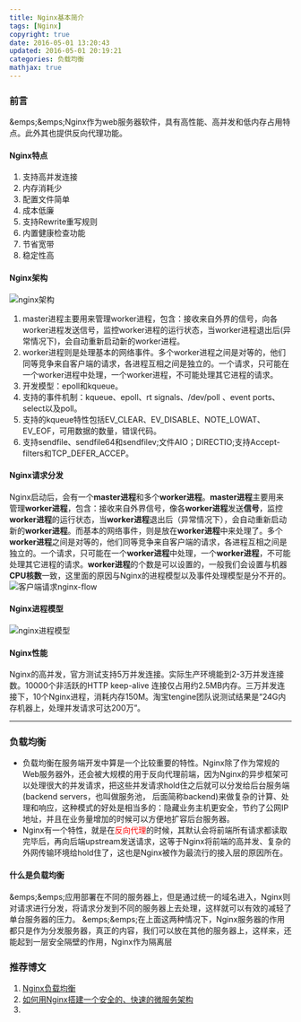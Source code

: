 ```yaml
---
title: Nginx基本简介
tags: [Nginx]
copyright: true
date: 2016-05-01 13:20:43
updated: 2016-05-01 20:19:21
categories: 负载均衡
mathjax: true 
---
```


### 前言
&emps;&emps;Nginx作为web服务器软件，具有高性能、高并发和低内存占用特点。此外其也提供反向代理功能。
#### Nginx特点
1. 支持高并发连接
2. 内存消耗少
3. 配置文件简单
4. 成本低廉
5. 支持Rewrite重写规则
6. 内置健康检查功能
7. 节省宽带
8. 稳定性高

#### Nginx架构
![nginx架构](http://p5vswdxl9.bkt.clouddn.com/nginx%E6%9E%B6%E6%9E%84%E5%9B%BE.jpg)
1. master进程主要用来管理worker进程，包含：接收来自外界的信号，向各worker进程发送信号，监控worker进程的运行状态，当worker进程退出后(异常情况下)，会自动重新启动新的worker进程。
2. worker进程则是处理基本的网络事件。多个worker进程之间是对等的，他们同等竞争来自客户端的请求，各进程互相之间是独立的。一个请求，只可能在一个worker进程中处理，一个worker进程，不可能处理其它进程的请求。
3. 开发模型：epoll和kqueue。
4. 支持的事件机制：kqueue、epoll、rt signals、/dev/poll 、event ports、select以及poll。
5. 支持的kqueue特性包括EV_CLEAR、EV_DISABLE、NOTE_LOWAT、EV_EOF，可用数据的数量，错误代码。
6. 支持sendfile、sendfile64和sendfilev;文件AIO；DIRECTIO;支持Accept-filters和TCP_DEFER_ACCEP。
<!--more-->
#### Nginx请求分发
Nginx启动后，会有一个**master进程**和多个**worker进程**。**master进程**主要用来管理**worker进程**，包含：接收来自外界信号，像各**worker进程**发送**信号**，监控**worker进程**的运行状态，当**worker进程**退出后（异常情况下），会自动重新启动新的**worker进程**。而基本的网络事件，则是放在**worker进程**中来处理了。多个**worker进程**之间是对等的，他们同等竞争来自客户端的请求，各进程互相之间是独立的。一个请求，只可能在一个**worker进程**中处理，一个**worker进程**，不可能处理其它进程的请求。**worker进程**的个数是可以设置的，一般我们会设置与机器**CPU核数**一致，这里面的原因与Nginx的进程模型以及事件处理模型是分不开的。
![客户端请求nginx-flow](http://p5vswdxl9.bkt.clouddn.com/request-nginx0-flow.png)
#### Nginx进程模型
![nginx进程模型](http://p5vswdxl9.bkt.clouddn.com/Nginx.jpg)
#### Nginx性能
Nginx的高并发，官方测试支持5万并发连接。实际生产环境能到2-3万并发连接数。10000个非活跃的HTTP keep-alive 连接仅占用约2.5MB内存。三万并发连接下，10个Nginx进程，消耗内存150M。淘宝tengine团队说测试结果是“24G内存机器上，处理并发请求可达200万”。

-------

### 负载均衡
* 负载均衡在服务端开发中算是一个比较重要的特性。Nginx除了作为常规的Web服务器外，还会被大规模的用于反向代理前端，因为Nginx的异步框架可以处理很大的并发请求，把这些并发请求hold住之后就可以分发给后台服务端(backend servers，也叫做服务池， 后面简称backend)来做复杂的计算、处理和响应，这种模式的好处是相当多的：隐藏业务主机更安全，节约了公网IP地址，并且在业务量增加的时候可以方便地扩容后台服务器。
* Nginx有一个特性，就是在<font color=#FF0000>反向代理</font>的时候，其默认会将前端所有请求都读取完毕后，再向后端upstream发送请求，这等于Nginx将前端的高并发、复杂的外网传输环境给hold住了，这也是Nginx被作为最流行的接入层的原因所在。

#### 什么是负载均衡
&emps;&emps;应用部署在不同的服务器上，但是通过统一的域名进入，Nginx则对请求进行分发，将请求分发到不同的服务器上去处理，这样就可以有效的减轻了单台服务器的压力。
&emps;&emps;在上面这两种情况下，Nginx服务器的作用都只是作为分发服务器，真正的内容，我们可以放在其他的服务器上，这样来，还能起到一层安全隔壁的作用，Nginx作为隔离层


### 推荐博文
1. [Nginx负载均衡](https://juejin.im/post/5821c24e570c350060bef4c3#heading-0)
2. [如何用Nginx搭建一个安全的、快速的微服务架构](https://juejin.im/post/5ad1b5f75188255c5668de81)
3. []()

